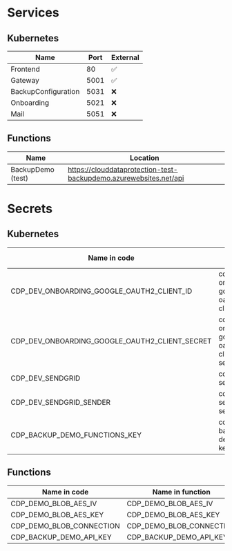 # Services

## Kubernetes

| Name                  | Port  | External |
| -------------         | ----- | --- |
| Frontend              | 80    | ✅ |
| Gateway               | 5001  | ✅ |
| BackupConfiguration   | 5031  | ❌ |
| Onboarding            | 5021  | ❌ |
| Mail                  | 5051  | ❌ |

## Functions

| Name | Location   |
| ---  | ---        |
| BackupDemo (test) | https://clouddataprotection-test-backupdemo.azurewebsites.net/api |

# Secrets

## Kubernetes

| Name in code                                      | Name in k8s                                   |
| -------------                                     | -----                                         |
| CDP_DEV_ONBOARDING_GOOGLE_OAUTH2_CLIENT_ID        | cdp-onboarding-google-oauth2-client-id        |
| CDP_DEV_ONBOARDING_GOOGLE_OAUTH2_CLIENT_SECRET    | cdp-onboarding-google-oauth2-client-secret    |
| CDP_DEV_SENDGRID                                  | cdp-sendgrid                                  |
| CDP_DEV_SENDGRID_SENDER                           | cdp-sendgrid-sender                           |
| CDP_BACKUP_DEMO_FUNCTIONS_KEY                     | cdp-backup-demo-api-key                       |

## Functions

| Name in code              | Name in function          |
| ---                       | ---                       |
| CDP_DEMO_BLOB_AES_IV      | CDP_DEMO_BLOB_AES_IV      |
| CDP_DEMO_BLOB_AES_KEY     | CDP_DEMO_BLOB_AES_KEY     |
| CDP_DEMO_BLOB_CONNECTION  | CDP_DEMO_BLOB_CONNECTION  |
| CDP_BACKUP_DEMO_API_KEY   | CDP_BACKUP_DEMO_API_KEY   |